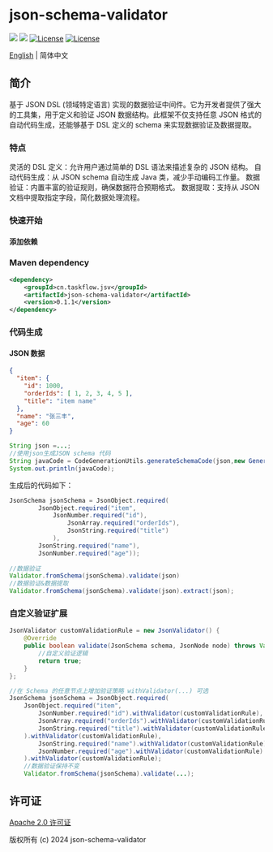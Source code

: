 json-schema-validator
============
<div align="left">
  <a href="javascript:void(0);"><img src="https://img.shields.io/badge/build-passing-brightgreen" /></a>
  <a href="javascript:void(0);" target="_blank"><img src="https://img.shields.io/badge/docs-latest-brightgreen" /></a>
  <a href="https://www.apache.org/licenses/LICENSE-2.0"><img src="https://img.shields.io/badge/License-Apache%202.0-blue.svg" alt="License"></a>
  <a href="https://central.sonatype.com/artifact/cn.taskflow.jsv/json-schema-validator?smo=true"><img src="https://img.shields.io/maven-metadata/v.svg?label=Maven%20Central&metadataUrl=https%3A%2F%2Frepo1.maven.org%2Fmaven2%2Fcn%2Ftaskflow%2Fjsv%2Fjson-schema-validator%2Fmaven-metadata.xml" alt="License"></a>
</div>

[English](./README.md) | 简体中文

## 简介
基于 JSON DSL (领域特定语言) 实现的数据验证中间件。它为开发者提供了强大的工具集，用于定义和验证 JSON 数据结构。此框架不仅支持任意 JSON 格式的自动代码生成，还能够基于 DSL 定义的 schema 来实现数据验证及数据提取。

### 特点
灵活的 DSL 定义：允许用户通过简单的 DSL 语法来描述复杂的 JSON 结构。
自动代码生成：从 JSON schema 自动生成 Java 类，减少手动编码工作量。
数据验证：内置丰富的验证规则，确保数据符合预期格式。
数据提取：支持从 JSON 文档中提取指定字段，简化数据处理流程。

### 快速开始

#### 添加依赖
### Maven dependency
```xml
<dependency>
    <groupId>cn.taskflow.jsv</groupId>
    <artifactId>json-schema-validator</artifactId>
    <version>0.1.1</version>
</dependency>
```


### 代码生成

#### JSON 数据
```json
{
  "item": {
    "id": 1000,
    "orderIds": [ 1, 2, 3, 4, 5 ],
    "title": "item name"
  },
  "name": "张三丰",
  "age": 60
} 
```
```java
String json =...;
//使用json生成JSON schema 代码
String javaCode = CodeGenerationUtils.generateSchemaCode(json,new GenerateOptional());
System.out.println(javaCode);
```
生成后的代码如下：
```java
JsonSchema jsonSchema = JsonObject.required(
        JsonObject.required("item",
            JsonNumber.required("id"),
                JsonArray.required("orderIds"),
                JsonString.required("title")
            ),
        JsonString.required("name"),
        JsonNumber.required("age"));
    
//数据验证
Validator.fromSchema(jsonSchema).validate(json)
//数据验证&数据提取
Validator.fromSchema(jsonSchema).validate(json).extract(json);
```
### 自定义验证扩展

```java
JsonValidator customValidationRule = new JsonValidator() {
    @Override
    public boolean validate(JsonSchema schema, JsonNode node) throws ValidationException {
        //自定义验证逻辑
        return true;
    }
};

//在 Schema 的任意节点上增加验证策略 withValidator(...) 可选
JsonSchema jsonSchema = JsonObject.required(
    JsonObject.required("item",
        JsonNumber.required("id").withValidator(customValidationRule),
        JsonArray.required("orderIds").withValidator(customValidationRule),
        JsonString.required("title").withValidator(customValidationRule)
    ).withValidator(customValidationRule),
        JsonString.required("name").withValidator(customValidationRule),
        JsonNumber.required("age").withValidator(customValidationRule)
    ).withValidator(customValidationRule);
    //数据验证保持不变
    Validator.fromSchema(jsonSchema).validate(...);

```

## 许可证

[Apache 2.0 许可证](https://www.apache.org/licenses/LICENSE-2.0)

版权所有 (c) 2024 json-schema-validator